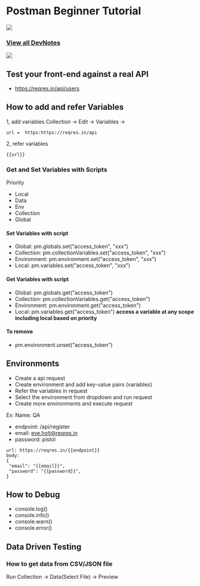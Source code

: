 # Postman Beginner Tutorial

![](https://i.imgur.com/waxVImv.png)

### [View all DevNotes](../README.md)

![](https://i.imgur.com/waxVImv.png)

## Test your front-end against a real API
- https://reqres.in/api/users


## How to add and refer Variables

1, add variables
Collection -> Edit -> Variables ->

```
url =  https:https://reqres.in/api
```
2, refer variables

```
{{url}}
```

### Get and Set Variables with Scripts
Priority
- Local
- Data
- Env
- Collection
- Global


#### Set Variables with script

- Global:           pm.globals.set("access_token", "xxx")
- Collection:       pm.collectionVariables.set("access_token", "xxx")
- Environment:      pm.environment.set("access_token", "xxx")
- Local:            pm.variables.set("access_token", "xxx")

#### Get Variables with script

- Global:           pm.globals.get("access_token")
- Collection:       pm.collectionVariables.get("access_token")
- Environment:      pm.environment.get("access_token")
- Local:            pm.variables.get("access_token") **access a variable at any scope including local based on priority**


#### To remove

- pm.environment.unset("access_token")

## Environments

- Create a api request
- Create environment and add key-value pairs (variables)
- Refer the variables in request
- Select the environment from dropdown and run request
- Create more environments and execute request

Ex:
Name: QA
  - endpoint: /api/register
  - email: eve.holt@reqres.in
  - password: pistol

```
url: https://reqres.in/{{endpoint}}
body:
{
 "email": "{{email}}",
 "password": "{{password}}",
}
```

## How to Debug

- console.log()
- console.info()
- console.warn()
- console.error()

## Data Driven Testing
### How to get data from CSV/JSON file
Run Collection -> Data(Select File) -> Preview
